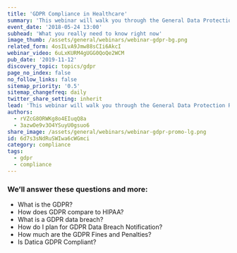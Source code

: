 ```yaml
---
title: 'GDPR Compliance in Healthcare'
summary: 'This webinar will walk you through the General Data Protection Regulation, the much anticipated new European Union (EU) security and privacy framework that goes into effect on the 25th of this month.'
event_date: '2018-05-24 13:00'
subhead: 'What you really need to know right now'
image_thumb: /assets/general/webinars/webinar-gdpr-bg.png
related_form: 4osILvA9Jmw88sCIi6AkcI
webinar_video: 6uLxKURM4gUGG0QoQe2WCM
pub_date: '2019-11-12'
discovery_topic: topics/gdpr
page_no_index: false
no_follow_links: false
sitemap_priority: '0.5'
sitemap_changefreq: daily
twitter_share_setting: inherit
lead: 'This webinar will walk you through the General Data Protection Regulation, the much anticipated new European Union (EU) security and privacy framework that goes into effect on the 25th of this month. If you do anything with EU citizen healthcare data, then you are at risk of significant penalties for violations.'
authors:
  - rVZcG8ORWKg8o4EIuqQ8a
  - 3azwOe9v3O4YSuyU0gsuo6
share_image: /assets/general/webinars/webinar-gdpr-promo-lg.png
id: 6d7s3sNdRuSWIwa6cWGmci
category: compliance
tags:
  - gdpr
  - compliance
---
```

### We’ll answer these questions and more:

- What is the GDPR?
- How does GDPR compare to HIPAA?
- What is a GDPR data breach?
- How do I plan for GDPR Data Breach Notification?
- How much are the GDPR Fines and Penalties?
- Is Datica GDPR Compliant?